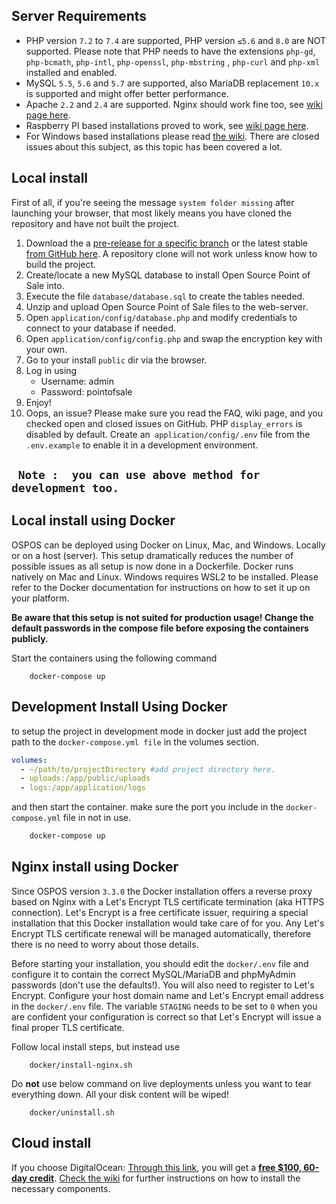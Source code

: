 ## Server Requirements

- PHP version `7.2` to `7.4` are supported, PHP version `≤5.6` and `8.0` are NOT supported. Please note that PHP needs to have the extensions `php-gd`, `php-bcmath`, `php-intl`, `php-openssl`, `php-mbstring` , `php-curl` and `php-xml` installed and enabled.
- MySQL `5.5`, `5.6` and `5.7` are supported, also MariaDB replacement `10.x` is supported and might offer better performance.
- Apache `2.2` and `2.4` are supported. Nginx should work fine too, see [wiki page here](https://github.com/opensourcepos/opensourcepos/wiki/Local-Deployment-using-LEMP).
- Raspberry PI based installations proved to work, see [wiki page here](<https://github.com/opensourcepos/opensourcepos/wiki/Installing-on-Raspberry-PI---Orange-PI-(Headless-OSPOS)>).
- For Windows based installations please read [the wiki](https://github.com/opensourcepos/opensourcepos/wiki). There are closed issues about this subject, as this topic has been covered a lot.

## Local install

First of all, if you're seeing the message `system folder missing` after launching your browser, that most likely means you have cloned the repository and have not built the project.

1. Download the a [pre-release for a specific branch](https://github.com/opensourcepos/opensourcepos/packages/1047637) or the latest stable [from GitHub here](https://github.com/opensourcepos/opensourcepos/releases). A repository clone will not work unless know how to build the project.
2. Create/locate a new MySQL database to install Open Source Point of Sale into.
3. Execute the file `database/database.sql` to create the tables needed.
4. Unzip and upload Open Source Point of Sale files to the web-server.
5. Open `application/config/database.php` and modify credentials to connect to your database if needed.
6. Open `application/config/config.php` and swap the encryption key with your own.
7. Go to your install `public` dir via the browser.
8. Log in using
   - Username: admin
   - Password: pointofsale
9. Enjoy!
10. Oops, an issue? Please make sure you read the FAQ, wiki page, and you checked open and closed issues on GitHub. PHP `display_errors` is disabled by default. Create an` application/config/.env` file from the `.env.example` to enable it in a development environment.

## ` Note :  you can use above method for development too.`

## Local install using Docker

OSPOS can be deployed using Docker on Linux, Mac, and Windows. Locally or on a host (server).
This setup dramatically reduces the number of possible issues as all setup is now done in a Dockerfile.
Docker runs natively on Mac and Linux. Windows requires WSL2 to be installed. Please refer to the Docker documentation for instructions on how to set it up on your platform.

**Be aware that this setup is not suited for production usage! Change the default passwords in the compose file before exposing the containers publicly.**

Start the containers using the following command

```
    docker-compose up
```

## Development Install Using Docker

to setup the project in development mode in docker just add the project path to the `docker-compose.yml file` in the volumes section.

```yml
volumes:
  - ~/path/to/projectDirectory #add project directory here.
  - uploads:/app/public/uploads
  - logs:/app/application/logs
```

and then start the container. make sure the port you include in the `docker-compose.yml` file in not in use.

```bash
    docker-compose up
```

## Nginx install using Docker

Since OSPOS version `3.3.0` the Docker installation offers a reverse proxy based on Nginx with a Let's Encrypt TLS certificate termination (aka HTTPS connection).
Let's Encrypt is a free certificate issuer, requiring a special installation that this Docker installation would take care of for you.
Any Let's Encrypt TLS certificate renewal will be managed automatically, therefore there is no need to worry about those details.

Before starting your installation, you should edit the `docker/.env` file and configure it to contain the correct MySQL/MariaDB and phpMyAdmin passwords (don't use the defaults!).
You will also need to register to Let's Encrypt. Configure your host domain name and Let's Encrypt email address in the `docker/.env` file.
The variable `STAGING` needs to be set to `0` when you are confident your configuration is correct so that Let's Encrypt will issue a final proper TLS certificate.

Follow local install steps, but instead use

```
    docker/install-nginx.sh
```

Do **not** use below command on live deployments unless you want to tear everything down. All your disk content will be wiped!

```
    docker/uninstall.sh
```

## Cloud install

If you choose DigitalOcean:
[Through this link](https://m.do.co/c/ac38c262507b), you will get a [**free $100, 60-day credit**](https://m.do.co/c/ac38c262507b). [Check the wiki](https://github.com/opensourcepos/opensourcepos/wiki/Getting-Started-installations) for further instructions on how to install the necessary components.
